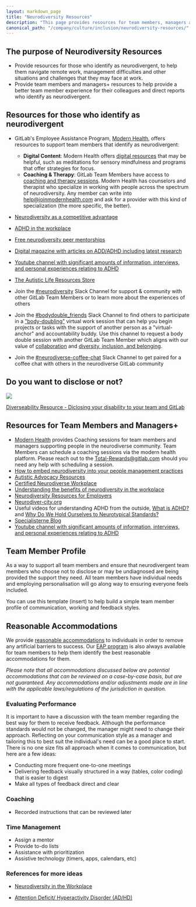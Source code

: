 ```yaml
---
layout: markdown_page
title: "Neurodiversity Resources"
description: "This page provides resources for team members, managers and those who identify as neurodivergent"
canonical_path: "/company/culture/inclusion/neurodiversity-resources/"
---
```


## The purpose of Neurodiversity Resources 

- Provide resources for those who identify as neurodivergent, to help them navigate remote work, management difficulties and other situations and challenges that they may face at work. 
- Provide team members and managers+ resources to help provide a better team member experience for their colleagues and direct reports who identify as neurodivergent. 

## Resources for those who identify as neurodivergent

-  GitLab's Employee Assistance Program, [Modern Health](https://about.gitlab.com/handbook/total-rewards/benefits/modern-health/), offers resources to support team members that identify as neurodivergent:
    - **Digital Content**: Modern Health offers [digital resources](https://my.joinmodernhealth.com/resources) that may be helpful, such as meditations for sensory mindfulness and programs that offer strategies for focus. 
    - **Coaching & Therapy**: GitLab Team Members have access to [coaching and therapy sessions](https://about.gitlab.com/handbook/total-rewards/benefits/modern-health/#care). Modern Health has counselors and therapist who specialize in working with people across the spectrum of neurodiversity. Any member can write into help@joinmodernhealth.com and ask for a provider with this kind of specialization (the more specific, the better).
- [Neurodiversity as a competitive advantage](https://hbr.org/2017/05/neurodiversity-as-a-competitive-advantage)
- [ADHD in the workplace](https://www.webmd.com/add-adhd/adhd-in-the-workplace)
- [Free neurodiversity peer mentorships](https://www.neurodiver-city.org/)
- [Digital magazine with articles on ADD/ADHD including latest research](https://www.additudemag.com/)
- [Youtube channel with significant amounts of information, interviews, and personal experiences relating to ADHD](https://www.youtube.com/c/HowtoADHD)

- [The Autistic Life Resources Store](https://www.theautistic.life/shop?Collection=Worksheets)
- Join the [#neurodiversity](https://gitlab.slack.com/archives/CQRDJ0TLN) Slack Channel for support & community with other GitLab Team Members or to learn more about the experiences of others
- Join the [#bodydouble_friends](https://gitlab.slack.com/archives/C03EX45QPGB) Slack Channel to find others to participate in a ["body-doubling"](https://healthyadhd.com/body-doubling-for-adhd/) virtual work session that can help you begin projects or tasks with the support of another person as a "virtual-anchor" and accountability buddy. Use this channel to request a body double session with another GitLab Team Member which aligns with our value of [collaboration](https://about.gitlab.com/handbook/values/#collaboration) and [diversity, inclusion, and belonging](https://about.gitlab.com/handbook/values/#diversity-inclusion). 
- Join the [#neurodiverse-coffee-chat](https://gitlab.slack.com/archives/C01LPT0LGVC) Slack Channel to get paired for a coffee chat with others in the neurodiverse GitLab community

## Do you want to disclose or not?
 
[![](https://mermaid.ink/img/pako:eNp1VMtu2zAQ_JWFLr0k_QAfatRRYvcVBGgugZzDmlxLhCVS5cOGEeffuxQpQQ4Qn2R6ODM7s9ZbIYykYlHUFvsGnsutBv58rzbo4GwCdKixJgvCdB1pTxKMBm9ReQeWWown3kSoBU3BGqmOZJ3yZ1A6IVS8kSE92b2xTCpo-QpZ7Pb22-WF3AVWLHukQdfSv0Ausp-MPQAKNmDkQOaAKRKd60movRIfpVmuU17VbG8uCco5Zl3C60z50VzgrvqDZ9DGM1EaSConWuMI0INvlAOvOsrXVpPhMhn2DTFStKg6BzsiDS70vbHR_u6crOYgl3OOKH1f3fFISlKEHJSuAcfhhznnk8NJ-cYEP7oLlkfaD3lJM9jfE7WxK77pcdeOjsvJ8UP1wmiBbNGbHhqaKCzUBlsHcVYDNfnPQn-8yvorlEO3zKfaFk6o_Ty_5dxBnHddZfxgdR4NNx1aDozG9FhiGi_TyZg154PuylJyKrJT1DJ1puKO7lsSsQhex7Xyv3H3xcER27gH2dsDe4NNxfmMK7nhk_S0jr-l6H4O0blmcCnG0rKzWFz2-rGDMc7oPE824OKqvc5VYjy_pn4mBV7ytBixfd6OJzI9s64Ci5Jz8ITWa8ZxGFGi_LGCZ8IOcBdX5brEFA1xyLxeJxz-Kdj31qBorsrIxoqboiP-8yjJ74i3eLYt-H5H22LBjxLtYVts9TvjQs8idC-VN7ZYeBvopsDgzd-zFuP3hCkV8uumS4fv_wEf0Zan)](https://mermaid.live/edit/#pako:eNp1VMtu2zAQ_JWFLr0k_QAfatRRYvcVBGgugZzDmlxLhCVS5cOGEeffuxQpQQ4Qn2R6ODM7s9ZbIYykYlHUFvsGnsutBv58rzbo4GwCdKixJgvCdB1pTxKMBm9ReQeWWown3kSoBU3BGqmOZJ3yZ1A6IVS8kSE92b2xTCpo-QpZ7Pb22-WF3AVWLHukQdfSv0Ausp-MPQAKNmDkQOaAKRKd60movRIfpVmuU17VbG8uCco5Zl3C60z50VzgrvqDZ9DGM1EaSConWuMI0INvlAOvOsrXVpPhMhn2DTFStKg6BzsiDS70vbHR_u6crOYgl3OOKH1f3fFISlKEHJSuAcfhhznnk8NJ-cYEP7oLlkfaD3lJM9jfE7WxK77pcdeOjsvJ8UP1wmiBbNGbHhqaKCzUBlsHcVYDNfnPQn-8yvorlEO3zKfaFk6o_Ty_5dxBnHddZfxgdR4NNx1aDozG9FhiGi_TyZg154PuylJyKrJT1DJ1puKO7lsSsQhex7Xyv3H3xcER27gH2dsDe4NNxfmMK7nhk_S0jr-l6H4O0blmcCnG0rKzWFz2-rGDMc7oPE824OKqvc5VYjy_pn4mBV7ytBixfd6OJzI9s64Ci5Jz8ITWa8ZxGFGi_LGCZ8IOcBdX5brEFA1xyLxeJxz-Kdj31qBorsrIxoqboiP-8yjJ74i3eLYt-H5H22LBjxLtYVts9TvjQs8idC-VN7ZYeBvopsDgzd-zFuP3hCkV8uumS4fv_wEf0Zan)

[Diverseability Resource - Diclosing your disability to your team and GitLab](https://about.gitlab.com/company/culture/inclusion/erg-gitlab-diversability/#disclosing-your-disability-to-your-team-and-gitlab)

## Resources for Team Members and Managers+

- [Modern Health](https://about.gitlab.com/handbook/total-rewards/benefits/modern-health/) provides Coaching sessions for team members and managers supporting people in the neurodiverse community. Team Members can schedule a coaching sessions via the modern health platform. Please reach out to the Total-Rewards@gitlab.com should you need any help with scheduling a session.
- [How to embed neurodiversity into your people management practices](https://www.hrzone.com/perform/people/how-to-embed-neurodiversity-into-your-people-management-practices)
- [Autistic Advocacy Resources](https://autisticadvocacy.org/resources/accessibility/)
- [Certified Neurodiverse Workplace](https://ibcces.org/certified-neurodiverse-workplace/)
- [Understanding the benefits of neurodiversity in the workplace](https://www.hays.com.au/blog/insights/understanding-the-benefits-of-neurodiversity-in-the-workplace)
- [Neurodiversity Resources for Employers](https://www.neurodiversityhub.org/resources-for-employers)
- [Neurodiver-city.org](https://www.neurodiver-city.org/)
- Useful videos for understanding ADHD from the outside, [What is ADHD?](https://www.youtube.com/watch?v=xMWtGozn5jU) and [Why Do We Hold Ourselves to Neurotypical Standards?](https://www.youtube.com/watch?v=IMeCxDQZeqY) 
- [Specialisterne Blog](https://www.us.specialisterne.com/category/blog/)
- [Youtube channel with significant amounts of information, interviews, and personal experiences relating to ADHD](https://www.youtube.com/c/HowtoADHD)

## Team Member Profile 

As a way to support all team members and ensure that neurodivergent team members who choose not to disclose or may be undiagnosed are being provided the support they need. All team members have individual needs and employing personalisation will go along way to ensuring everyone feels included. 

You can use this template (insert) to help build a simple team member profile of communication, working and feedback styles. 

## Reasonable Accommodations

We provide [reasonable accommodations](/handbook/people-policies/inc-usa/#reasonable-accommodation) to individuals in order to remove any artificial barriers to success.  Our [EAP program](https://about.gitlab.com/handbook/total-rewards/benefits/modern-health/) is also always available for team members to help them identify the best reasonable accommodations for them.

_Please note that all accommodations discussed below are potential accommodations that can be reviewed on a case-by-case basis, but are not guaranteed. Any accommodations and/or adjustments made are in line with the applicable laws/regulations of the jurisdiction in question._

### Evaluating Performance

It is important to have a discussion with the team member regarding the best way for them to receive feedback.  Although the performance standards would not be changed, the manager might need to change their approach. Reflecting on your communication style as a manager and tailoring this to best suit the individual's need can be a good place to start. There is no one size fits all approach when it comes to communication, but here are a few ideas:

* Conducting more frequent one-to-one meetings
* Delivering feedback visually structured in a way (tables, color coding) that is easier to digest 
* Make all types of feedback direct and clear

### Coaching

* Recorded instructions that can be reviewed later

### Time Management

 * Assign a mentor
 * Provide to-do lists
 * Assistance with prioritization
 * Assistive technology (timers, apps, calendars, etc)

### References for more ideas

 * [Neurodiversity in the Workplace](https://askearn.org/topics/neurodiversity-in-the-workplace/#1557151728256-a74a15bb-64c5)

* [Attention Deficit/ Hyperactivity Disorder (AD/HD)](https://askjan.org/disabilities/Attention-Deficit-Hyperactivity-Disorder-AD-HD.cfm)


